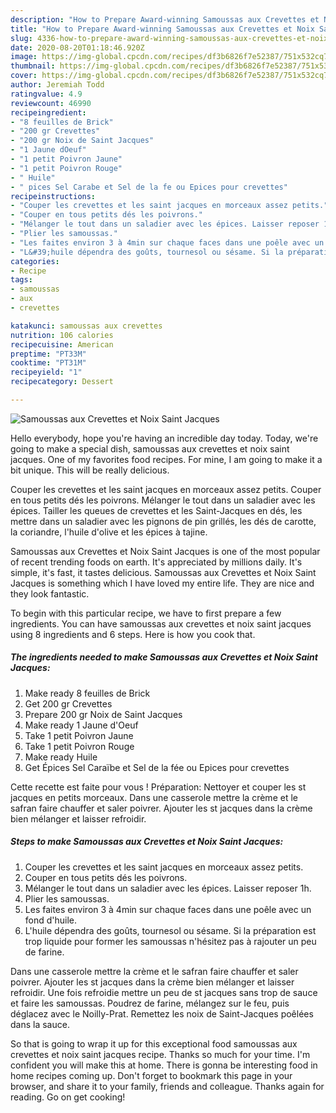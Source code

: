 ```yaml
---
description: "How to Prepare Award-winning Samoussas aux Crevettes et Noix Saint Jacques"
title: "How to Prepare Award-winning Samoussas aux Crevettes et Noix Saint Jacques"
slug: 4336-how-to-prepare-award-winning-samoussas-aux-crevettes-et-noix-saint-jacques
date: 2020-08-20T01:18:46.920Z
image: https://img-global.cpcdn.com/recipes/df3b6826f7e52387/751x532cq70/samoussas-aux-crevettes-et-noix-saint-jacques-photo-principale-de-la-recette.jpg
thumbnail: https://img-global.cpcdn.com/recipes/df3b6826f7e52387/751x532cq70/samoussas-aux-crevettes-et-noix-saint-jacques-photo-principale-de-la-recette.jpg
cover: https://img-global.cpcdn.com/recipes/df3b6826f7e52387/751x532cq70/samoussas-aux-crevettes-et-noix-saint-jacques-photo-principale-de-la-recette.jpg
author: Jeremiah Todd
ratingvalue: 4.9
reviewcount: 46990
recipeingredient:
- "8 feuilles de Brick"
- "200 gr Crevettes"
- "200 gr Noix de Saint Jacques"
- "1 Jaune dOeuf"
- "1 petit Poivron Jaune"
- "1 petit Poivron Rouge"
- " Huile"
- " pices Sel Carabe et Sel de la fe ou Epices pour crevettes"
recipeinstructions:
- "Couper les crevettes et les saint jacques en morceaux assez petits."
- "Couper en tous petits dés les poivrons."
- "Mélanger le tout dans un saladier avec les épices. Laisser reposer 1h."
- "Plier les samoussas."
- "Les faites environ 3 à 4min sur chaque faces dans une poêle avec un fond d&#39;huile."
- "L&#39;huile dépendra des goûts, tournesol ou sésame. Si la préparation est trop liquide pour former les samoussas n&#39;hésitez pas à rajouter un peu de farine."
categories:
- Recipe
tags:
- samoussas
- aux
- crevettes

katakunci: samoussas aux crevettes 
nutrition: 106 calories
recipecuisine: American
preptime: "PT33M"
cooktime: "PT31M"
recipeyield: "1"
recipecategory: Dessert

---
```



![Samoussas aux Crevettes et Noix Saint Jacques](https://img-global.cpcdn.com/recipes/df3b6826f7e52387/751x532cq70/samoussas-aux-crevettes-et-noix-saint-jacques-photo-principale-de-la-recette.jpg)

Hello everybody, hope you're having an incredible day today. Today, we're going to make a special dish, samoussas aux crevettes et noix saint jacques. One of my favorites food recipes. For mine, I am going to make it a bit unique. This will be really delicious.

Couper les crevettes et les saint jacques en morceaux assez petits. Couper en tous petits dés les poivrons. Mélanger le tout dans un saladier avec les épices. Tailler les queues de crevettes et les Saint-Jacques en dés, les mettre dans un saladier avec les pignons de pin grillés, les dés de carotte, la coriandre, l&#39;huile d&#39;olive et les épices à tajine.

Samoussas aux Crevettes et Noix Saint Jacques is one of the most popular of recent trending foods on earth. It's appreciated by millions daily. It's simple, it's fast, it tastes delicious. Samoussas aux Crevettes et Noix Saint Jacques is something which I have loved my entire life. They are nice and they look fantastic.


To begin with this particular recipe, we have to first prepare a few ingredients. You can have samoussas aux crevettes et noix saint jacques using 8 ingredients and 6 steps. Here is how you cook that.

<!--inarticleads1-->

##### The ingredients needed to make Samoussas aux Crevettes et Noix Saint Jacques:

1. Make ready 8 feuilles de Brick
1. Get 200 gr Crevettes
1. Prepare 200 gr Noix de Saint Jacques
1. Make ready 1 Jaune d&#39;Oeuf
1. Take 1 petit Poivron Jaune
1. Take 1 petit Poivron Rouge
1. Make ready  Huile
1. Get  Épices Sel Caraïbe et Sel de la fée ou Epices pour crevettes


Cette recette est faite pour vous ! Préparation: Nettoyer et couper les st jacques en petits morceaux. Dans une casserole mettre la crème et le safran faire chauffer et saler poivrer. Ajouter les st jacques dans la crème bien mélanger et laisser refroidir. 

<!--inarticleads2-->

##### Steps to make Samoussas aux Crevettes et Noix Saint Jacques:

1. Couper les crevettes et les saint jacques en morceaux assez petits.
1. Couper en tous petits dés les poivrons.
1. Mélanger le tout dans un saladier avec les épices. Laisser reposer 1h.
1. Plier les samoussas.
1. Les faites environ 3 à 4min sur chaque faces dans une poêle avec un fond d&#39;huile.
1. L&#39;huile dépendra des goûts, tournesol ou sésame. Si la préparation est trop liquide pour former les samoussas n&#39;hésitez pas à rajouter un peu de farine.


Dans une casserole mettre la crème et le safran faire chauffer et saler poivrer. Ajouter les st jacques dans la crème bien mélanger et laisser refroidir. Une fois refroidie mettre un peu de st jacques sans trop de sauce et faire les samoussas. Poudrez de farine, mélangez sur le feu, puis déglacez avec le Noilly-Prat. Remettez les noix de Saint-Jacques poêlées dans la sauce. 

So that is going to wrap it up for this exceptional food samoussas aux crevettes et noix saint jacques recipe. Thanks so much for your time. I'm confident you will make this at home. There is gonna be interesting food in home recipes coming up. Don't forget to bookmark this page in your browser, and share it to your family, friends and colleague. Thanks again for reading. Go on get cooking!
